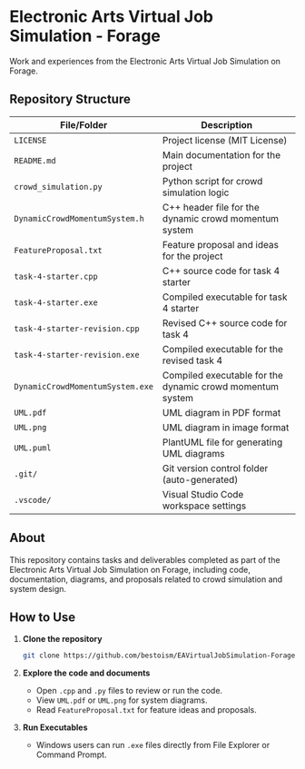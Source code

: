 # Electronic Arts Virtual Job Simulation - Forage

Work and experiences from the Electronic Arts Virtual Job Simulation on Forage.

## Repository Structure

| File/Folder                  | Description                                                                 |
|------------------------------|-----------------------------------------------------------------------------|
| `LICENSE`                    | Project license (MIT License)                                               |
| `README.md`                  | Main documentation for the project                                          |
| `crowd_simulation.py`        | Python script for crowd simulation logic                                    |
| `DynamicCrowdMomentumSystem.h` | C++ header file for the dynamic crowd momentum system                      |
| `FeatureProposal.txt`        | Feature proposal and ideas for the project                                  |
| `task-4-starter.cpp`         | C++ source code for task 4 starter                                          |
| `task-4-starter.exe`         | Compiled executable for task 4 starter                                      |
| `task-4-starter-revision.cpp`| Revised C++ source code for task 4                                          |
| `task-4-starter-revision.exe`| Compiled executable for the revised task 4                                  |
| `DynamicCrowdMomentumSystem.exe` | Compiled executable for the dynamic crowd momentum system                |
| `UML.pdf`                    | UML diagram in PDF format                                                   |
| `UML.png`                    | UML diagram in image format                                                 |
| `UML.puml`                   | PlantUML file for generating UML diagrams                                   |
| `.git/`                      | Git version control folder (auto-generated)                                 |
| `.vscode/`                   | Visual Studio Code workspace settings                                       |


## About

This repository contains tasks and deliverables completed as part of the Electronic Arts Virtual Job Simulation on Forage, including code, documentation, diagrams, and proposals related to crowd simulation and system design.

## How to Use

1. **Clone the repository**
   ```sh
   git clone https://github.com/bestoism/EAVirtualJobSimulation-Forage.git
   ```
2. **Explore the code and documents**
   - Open `.cpp` and `.py` files to review or run the code.
   - View `UML.pdf` or `UML.png` for system diagrams.
   - Read `FeatureProposal.txt` for feature ideas and proposals.

3. **Run Executables**
   - Windows users can run `.exe` files directly from File Explorer or Command Prompt.
